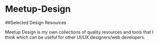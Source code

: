 # Meetup-Design
##Selected Design Resources 


Meetup Design is my own collections of quality resources and tools that I think which can be useful for other UI/UX designers/web developers. 
